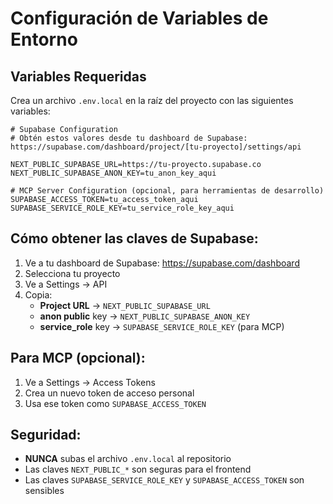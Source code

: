 # Configuración de Variables de Entorno

## Variables Requeridas

Crea un archivo `.env.local` en la raíz del proyecto con las siguientes variables:

```env
# Supabase Configuration
# Obtén estos valores desde tu dashboard de Supabase: https://supabase.com/dashboard/project/[tu-proyecto]/settings/api

NEXT_PUBLIC_SUPABASE_URL=https://tu-proyecto.supabase.co
NEXT_PUBLIC_SUPABASE_ANON_KEY=tu_anon_key_aqui

# MCP Server Configuration (opcional, para herramientas de desarrollo)
SUPABASE_ACCESS_TOKEN=tu_access_token_aqui
SUPABASE_SERVICE_ROLE_KEY=tu_service_role_key_aqui
```

## Cómo obtener las claves de Supabase:

1. Ve a tu dashboard de Supabase: https://supabase.com/dashboard
2. Selecciona tu proyecto
3. Ve a Settings → API
4. Copia:
   - **Project URL** → `NEXT_PUBLIC_SUPABASE_URL`
   - **anon public** key → `NEXT_PUBLIC_SUPABASE_ANON_KEY`
   - **service_role** key → `SUPABASE_SERVICE_ROLE_KEY` (para MCP)

## Para MCP (opcional):

1. Ve a Settings → Access Tokens
2. Crea un nuevo token de acceso personal
3. Usa ese token como `SUPABASE_ACCESS_TOKEN`

## Seguridad:

- **NUNCA** subas el archivo `.env.local` al repositorio
- Las claves `NEXT_PUBLIC_*` son seguras para el frontend
- Las claves `SUPABASE_SERVICE_ROLE_KEY` y `SUPABASE_ACCESS_TOKEN` son sensibles
